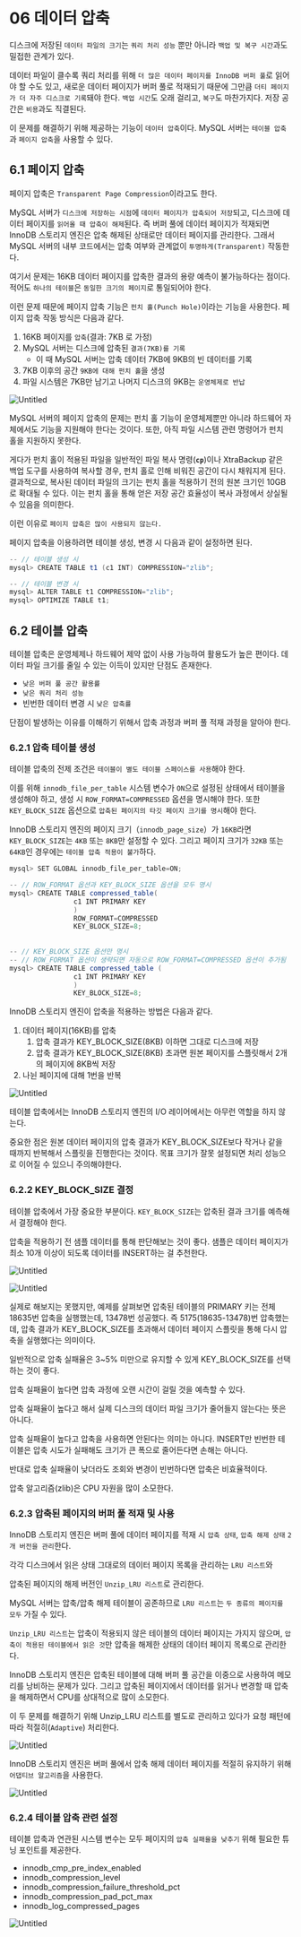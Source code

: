 # 06 데이터 압축

디스크에 저장된 `데이터 파일의 크기`는 `쿼리 처리 성능` 뿐만 아니라 `백업 및 복구 시간`과도 밀접한 관계가 있다.

데이터 파일이 클수록 쿼리 처리를 위해 `더 많은 데이터 페이지를 InnoDB 버퍼 풀`로 읽어야 할 수도 있고, 새로운 데이터 페이지가 버퍼 풀로 적재되기 때문에 그만큼 `더티 페이지가 더 자주 디스크로 기록`돼야 한다. `백업 시간`도 오래 걸리고, `복구`도 마찬가지다. 저장 공간은 `비용`과도 직결된다.

이 문제를 해결하기 위해 제공하는 기능이 `데이터 압축`이다. MySQL 서버는 `테이블 압축`과 `페이지 압축`을 사용할 수 있다.

## 6.1 페이지 압축

페이지 압축은 `Transparent Page Compression`이라고도 한다. 

MySQL 서버가 `디스크에 저장하는 시점`에 `데이터 페이지가 압축되어 저장`되고, 디스크에 데이터 페이지를 `읽어올 때 압축이 해제`된다. 즉 버퍼 풀에 데이터 페이지가 적재되면 InnoDB 스토리지 엔진은 압축 해제된 상태로만 데이터 페이지를 관리한다. 그래서 MySQL 서버의 내부 코드에서는 압축 여부와 관계없이 `투명하게(Transparent)` 작동한다. 

여기서 문제는 16KB 데이터 페이지를 압축한 결과의 용량 예측이 불가능하다는 점이다. 적어도 `하나의 테이블`은 `동일한 크기의 페이지`로 통일되어야 한다. 

이런 문제 때문에 페이지 압축 기능은 `펀치 홀(Punch Hole)`이라는 기능을 사용한다. 페이지 압축 작동 방식은 다음과 같다.

1. 16KB 페이지를 `압축`(결과: 7KB 로 가정)
2. MySQL 서버는 디스크에 압축된 `결과(7KB)를 기록`
    - 이 때 MySQL 서버는 압축 데이터 7KB에 9KB의 빈 데이터를 기록
3. 7KB 이후의 공간 `9KB에 대해 펀치 홀`을 생성
4. 파일 시스템은 7KB만 남기고 나머지 디스크의 9KB는 `운영체제로 반납`

![Untitled](https://prod-files-secure.s3.us-west-2.amazonaws.com/e1cdd83a-bb4e-43bb-b8ac-f046170c6a41/6330e5b9-4f17-4f8d-9b08-fe5a1c39ecf4/Untitled.png)

MySQL 서버의 페이지 압축의 문제는 펀치 홀 기능이 운영체제뿐만 아니라 하드웨어 자체에서도 기능을 지원해야 한다는 것이다. 또한, 아직 파일 시스템 관련 명령어가 펀치 홀을 지원하지 못한다. 

게다가 펀치 홀이 적용된 파일을 일반적인 파일 복사 명령(**`cp`**)이나 XtraBackup 같은 백업 도구를 사용하여 복사할 경우, 펀치 홀로 인해 비워진 공간이 다시 채워지게 된다. 결과적으로, 복사된 데이터 파일의 크기는 펀치 홀을 적용하기 전의 원본 크기인 10GB로 확대될 수 있다. 이는 펀치 홀을 통해 얻은 저장 공간 효율성이 복사 과정에서 상실될 수 있음을 의미한다. 

이런 이유로 `페이지 압축은 많이 사용되지 않는다.` 

페이지 압축을 이용하려면 테이블 생성, 변경 시 다음과 같이 설정하면 된다.

```java
-- // 테이블 생성 시
mysql> CREATE TABLE t1 (c1 INT) COMPRESSION="zlib";

-- // 테이블 변경 시
mysql> ALTER TABLE t1 COMPRESSION="zlib";
mysql> OPTIMIZE TABLE t1;
```

## 6.2 테이블 압축

테이블 압축은 운영체제나 하드웨어 제약 없이 사용 가능하여 활용도가 높은 편이다. 데이터 파일 크기를 줄일 수 있는 이득이 있지만 단점도 존재한다.

- `낮은 버퍼 풀 공간 활용률`
- `낮은 쿼리 처리 성능`
- 빈번한 데이터 변경 시 `낮은 압축률`

단점이 발생하는 이유를 이해하기 위해서 압축 과정과 버퍼 풀 적재 과정을 알아야 한다.

### 6.2.1 압축 테이블 생성

테이블 압축의 전제 조건은 `테이블이 별도 테이블 스페이스를 사용`해야 한다. 

이를 위해 `innodb_file_per_table` 시스템 변수가 `ON`으로 설정된 상태에서 테이블을 생성해야 하고, 생성 시 `ROW_FORMAT=COMPRESSED` 옵션을 명시해야 한다. 또한 `KEY_BLOCK_SIZE` 옵션으로 `압축된 페이지의 타깃 페이지 크기를 명시`해야 한다. 

InnoDB 스토리지 엔진의 페이지 크기（`innodb_page_size`）가 `16KB`라면 `KEY_BLOCK_SIZE`는 `4KB` 또는 `8KB`만 설정할 수 있다. 그리고 페이지 크기가 `32KB` 또는 `64KB`인 경우에는 `테이블 압축 적용이 불가`하다.

```java
mysql> SET GLOBAL innodb_file_per_table=ON;

-- // ROW_FORMAT 옵션과 KEY_BLOCK_SIZE 옵션을 모두 명시
mysql> CREATE TABLE compressed_table(
				c1 INT PRIMARY KEY
				)
				ROW_FORMAT=COMPRESSED
				KEY_BLOCK_SIZE=8;
				
		
-- // KEY_BLOCK_SIZE 옵션만 명시
-- // ROW_FORMAT 옵션이 생략되면 자동으로 ROW_FORMAT=COMPRESSED 옵션이 추가됨
mysql> CREATE TABLE compressed_table (
				c1 INT PRIMARY KEY
				)
				KEY_BLOCK_SIZE=8;
```

InnoDB 스토리지 엔진이 압축을 적용하는 방법은 다음과 같다.

1. 데이터 페이지(16KB)를 압축
    1. 압축 결과가 KEY_BLOCK_SIZE(8KB) 이하면 그대로 디스크에 저장
    2. 압축 결과가 KEY_BLOCK_SIZE(8KB) 초과면 원본 페이지를 스플릿해서 2개의 페이지에 8KB씩 저장
2. 나뉜 페이지에 대해 1번을 반복

![Untitled](https://prod-files-secure.s3.us-west-2.amazonaws.com/e1cdd83a-bb4e-43bb-b8ac-f046170c6a41/02f0806d-89b8-4713-bbb4-2a77666f3b06/Untitled.png)

테이블 압축에서는 InnoDB 스토리지 엔진의 I/O 레이어에서는 아무런 역할을 하지 않는다.

중요한 점은 원본 데이터 페이지의 압축 결과가 KEY_BLOCK_SIZE보다 작거나 같을 때까지 반복해서 스플릿을 진행한다는 것이다. 목표 크기가 잘못 설정되면 처리 성능으로 이어질 수 있으니 주의해야한다.

### 6.2.2 KEY_BLOCK_SIZE 결정

테이블 압축에서 가장 중요한 부분이다. `KEY_BLOCK_SIZE`는 압축된 결과 크기를 예측해서 결정해야 한다. 

압축을 적용하기 전 샘플 데이터를 통해 판단해보는 것이 좋다. 샘플은 데이터 페이지가 최소 10개 이상이 되도록 데이터를 INSERT하는 걸 추천한다.

![Untitled](https://prod-files-secure.s3.us-west-2.amazonaws.com/e1cdd83a-bb4e-43bb-b8ac-f046170c6a41/32896d93-8dce-45be-8c50-7c6a2ac8511f/Untitled.png)

![Untitled](https://prod-files-secure.s3.us-west-2.amazonaws.com/e1cdd83a-bb4e-43bb-b8ac-f046170c6a41/5bd49b06-b4f8-4735-8a4f-a487edf433d0/Untitled.png)

실제로 해보지는 못했지만, 예제를 살펴보면 압축된 테이블의 PRIMARY 키는 전체 18635번 압축을 실행했는데, 13478번 성공했다. 즉 5175(18635-13478)번 압축했는데, 압축 결과가 KEY_BLOCK_SIZE를 초과해서 데이터 페이지 스플릿을 통해 다시 압축을 실행했다는 의미이다. 

일반적으로 압축 실패율은 3~5% 미만으로 유지할 수 있게 KEY_BLOCK_SIZE를 선택하는 것이 좋다.

압축 실패율이 높다면 압축 과정에 오랜 시간이 걸릴 것을 예측할 수 있다. 

압축 실패율이 높다고 해서 실제 디스크의 데이터 파일 크기가 줄어들지 않는다는 뜻은 아니다.

압축 실패율이 높다고 압축을 사용하면 안된다는 의미는 아니다. INSERT만 빈번한 테이블은 압축 시도가 실패해도 크기가 큰 폭으로 줄어든다면 손해는 아니다. 

반대로 압축 실패율이 낮더라도 조회와 변경이 빈번하다면 압축은 비효율적이다. 

압축 알고리즘(zlib)은 CPU 자원을 많이 소모한다. 

### 6.2.3 압축된 페이지의 버퍼 풀 적재 및 사용

InnoDB 스토리지 엔진은 버퍼 풀에 데이터 페이지를 적재 시 `압축 상태`, `압축 해제 상태` `2개 버전을 관리`한다.

각각 디스크에서 읽은 상태 그대로의 데이터 페이지 목록을 관리하는 `LRU 리스트`와 

압축된 페이지의 해제 버전인 `Unzip_LRU 리스트`로 관리한다. 

MySQL 서버는 압축/압축 해제 테이블이 공존하므로 `LRU 리스트`는 `두 종류의 페이지를 모두` 가질 수 있다.

`Unzip_LRU 리스트`는 압축이 적용되지 않은 테이블의 데이터 페이지는 가지지 않으며, `압축이 적용된 테이블에서 읽은 것`만 압축을 해제한 상태의 데이터 페이지 목록으로 관리한다. 

InnoDB 스토리지 엔진은 압축된 테이블에 대해 버퍼 풀 공간을 이중으로 사용하여 메모리를 낭비하는 문제가 있다. 그리고 압축된 페이지에서 데이터를 읽거나 변경할 때 압축을 해제하면서 CPU를 상대적으로 많이 소모한다.

이 두 문제를 해결하기 위해 Unzip_LRU 리스트를 별도로 관리하고 있다가 요청 패턴에 따라 적절히(`Adaptive`) 처리한다. 

![Untitled](https://prod-files-secure.s3.us-west-2.amazonaws.com/e1cdd83a-bb4e-43bb-b8ac-f046170c6a41/c3f1452f-394b-49cc-beb0-63fa7920c5da/Untitled.png)

InnoDB 스토리지 엔진은 버퍼 풀에서 압축 해제 데이터 페이지를 적절히 유지하기 위해 `어댑티브 알고리즘`을 사용한다. 

![Untitled](https://prod-files-secure.s3.us-west-2.amazonaws.com/e1cdd83a-bb4e-43bb-b8ac-f046170c6a41/9f779d54-5958-47f0-9895-646119c2d126/Untitled.png)

### 6.2.4 테이블 압축 관련 설정

테이블 압축과 연관된 시스템 변수는 모두 페이지의 `압축 실패율을 낮추기` 위해 필요한 튜닝 포인트를 제공한다. 

- innodb_cmp_pre_index_enabled
- innodb_compression_level
- innodb_compression_failure_threshold_pct
- innodb_compression_pad_pct_max
- innodb_log_compressed_pages

![Untitled](https://prod-files-secure.s3.us-west-2.amazonaws.com/e1cdd83a-bb4e-43bb-b8ac-f046170c6a41/9fd174da-a523-4ca8-b005-25b6c2ee0d5b/Untitled.png)
